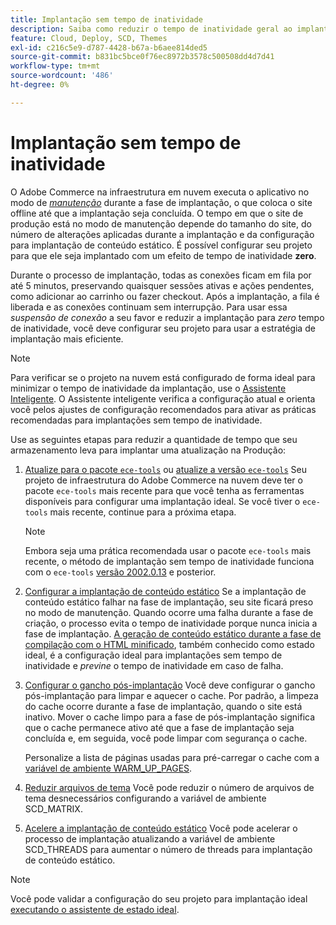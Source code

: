 ```yaml
---
title: Implantação sem tempo de inatividade
description: Saiba como reduzir o tempo de inatividade geral ao implantar o Adobe Commerce em projetos de infraestrutura em nuvem.
feature: Cloud, Deploy, SCD, Themes
exl-id: c216c5e9-d787-4428-b67a-b6aee814ded5
source-git-commit: b831bc5bce0f76ec8972b3578c500508dd4d7d41
workflow-type: tm+mt
source-wordcount: '486'
ht-degree: 0%

---
```


# Implantação sem tempo de inatividade

O Adobe Commerce na infraestrutura em nuvem executa o aplicativo no modo de [_manutenção_](https://experienceleague.adobe.com/docs/commerce-operations/configuration-guide/setup/application-modes.html#production-mode) durante a fase de implantação, o que coloca o site offline até que a implantação seja concluída. O tempo em que o site de produção está no modo de manutenção depende do tamanho do site, do número de alterações aplicadas durante a implantação e da configuração para implantação de conteúdo estático. É possível configurar seu projeto para que ele seja implantado com um efeito de tempo de inatividade **zero**.

Durante o processo de implantação, todas as conexões ficam em fila por até 5 minutos, preservando quaisquer sessões ativas e ações pendentes, como adicionar ao carrinho ou fazer checkout. Após a implantação, a fila é liberada e as conexões continuam sem interrupção. Para usar essa _suspensão de conexão_ a seu favor e reduzir a implantação para _zero_ tempo de inatividade, você deve configurar seu projeto para usar a estratégia de implantação mais eficiente.

>[!NOTE]
>
>Para verificar se o projeto na nuvem está configurado de forma ideal para minimizar o tempo de inatividade da implantação, use o [Assistente Inteligente](smart-wizards.md). O Assistente inteligente verifica a configuração atual e orienta você pelos ajustes de configuração recomendados para ativar as práticas recomendadas para implantações sem tempo de inatividade.

Use as seguintes etapas para reduzir a quantidade de tempo que seu armazenamento leva para implantar uma atualização na Produção:

1. [Atualize para o pacote `ece-tools`](../dev-tools/install-package.md) ou [atualize a versão `ece-tools`](../dev-tools/update-package.md)
Seu projeto de infraestrutura do Adobe Commerce na nuvem deve ter o pacote `ece-tools` mais recente para que você tenha as ferramentas disponíveis para configurar uma implantação ideal. Se você tiver o `ece-tools` mais recente, continue para a próxima etapa.

   >[!NOTE]
   >
   >Embora seja uma prática recomendada usar o pacote `ece-tools` mais recente, o método de implantação sem tempo de inatividade funciona com o `ece-tools` [versão 2002.0.13](../release-notes/cloud-release-archive.md#v2002013) e posterior.

1. [Configurar a implantação de conteúdo estático](static-content.md)
Se a implantação de conteúdo estático falhar na fase de implantação, seu site ficará preso no modo de manutenção. Quando ocorre uma falha durante a fase de criação, o processo evita o tempo de inatividade porque nunca inicia a fase de implantação. [A geração de conteúdo estático durante a fase de compilação com o HTML minificado](static-content.md#setting-the-scd-on-build), também conhecido como estado ideal, é a configuração ideal para implantações sem tempo de inatividade e _previne_ o tempo de inatividade em caso de falha.

1. [Configurar o gancho pós-implantação](../application/hooks-property.md)
Você deve configurar o gancho pós-implantação para limpar e aquecer o cache. Por padrão, a limpeza do cache ocorre durante a fase de implantação, quando o site está inativo. Mover o cache limpo para a fase de pós-implantação significa que o cache permanece ativo até que a fase de implantação seja concluída e, em seguida, você pode limpar com segurança o cache.

   Personalize a lista de páginas usadas para pré-carregar o cache com a [variável de ambiente WARM_UP_PAGES](../environment/variables-post-deploy.md#warmuppages).

1. [Reduzir arquivos de tema](../environment/variables-deploy.md#scdmatrix)
Você pode reduzir o número de arquivos de tema desnecessários configurando a variável de ambiente SCD\_MATRIX.

1. [Acelere a implantação de conteúdo estático](../environment/variables-deploy.md#scdthreads)
Você pode acelerar o processo de implantação atualizando a variável de ambiente SCD\_THREADS para aumentar o número de threads para implantação de conteúdo estático.

>[!NOTE]
>
>Você pode validar a configuração do seu projeto para implantação ideal [executando o assistente de estado ideal](smart-wizards.md#verifying-an-ideal-configuration).
